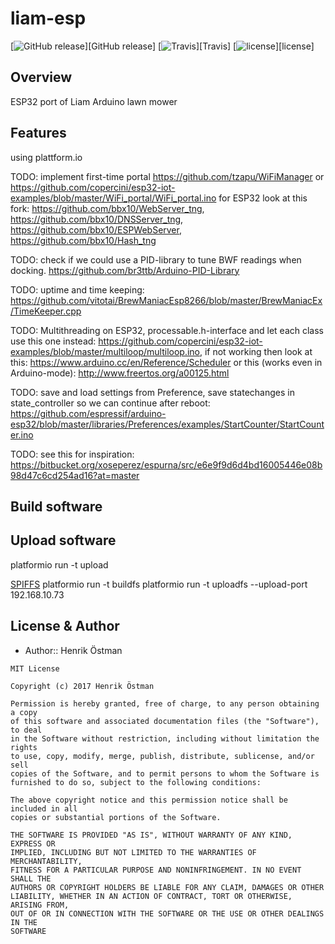 # liam-esp
[![GitHub release](https://img.shields.io/github/release/trycoon/liam-esp.svg?maxAge=3600)][GitHub release]
[![Travis](https://img.shields.io/travis/trycoon/liam-esp.svg?maxAge=3600)][Travis]
[![license](https://img.shields.io/github/license/trycoon/liam-esp.svg?maxAge=3600)][license]


## Overview
ESP32 port of Liam Arduino lawn mower


## Features
using plattform.io

TODO: implement first-time portal https://github.com/tzapu/WiFiManager
or https://github.com/copercini/esp32-iot-examples/blob/master/WiFi_portal/WiFi_portal.ino
for ESP32 look at this fork: https://github.com/bbx10/WebServer_tng, https://github.com/bbx10/DNSServer_tng, https://github.com/bbx10/ESPWebServer, https://github.com/bbx10/Hash_tng

TODO: check if we could use a PID-library to tune BWF readings when docking. https://github.com/br3ttb/Arduino-PID-Library

TODO: uptime and time keeping: https://github.com/vitotai/BrewManiacEsp8266/blob/master/BrewManiacEx/TimeKeeper.cpp

TODO: Multithreading on ESP32, processable.h-interface and let each class use this one instead: https://github.com/copercini/esp32-iot-examples/blob/master/multiloop/multiloop.ino, if not working then look at this: https://www.arduino.cc/en/Reference/Scheduler or this (works even in Arduino-mode): http://www.freertos.org/a00125.html

TODO: save and load settings from Preference, save statechanges in state_controller so we can continue after reboot:
https://github.com/espressif/arduino-esp32/blob/master/libraries/Preferences/examples/StartCounter/StartCounter.ino

TODO: see this for inspiration: https://bitbucket.org/xoseperez/espurna/src/e6e9f9d6d4bd16005446e08b98d47c6cd254ad16?at=master

## Build software


## Upload software

platformio run -t upload

[SPIFFS](http://docs.platformio.org/en/latest/platforms/espressif8266.html#platform-espressif-uploadfs)
platformio run -t buildfs
platformio run -t uploadfs --upload-port 192.168.10.73


## License & Author


- Author:: Henrik Östman

```
MIT License

Copyright (c) 2017 Henrik Östman

Permission is hereby granted, free of charge, to any person obtaining a copy
of this software and associated documentation files (the "Software"), to deal
in the Software without restriction, including without limitation the rights
to use, copy, modify, merge, publish, distribute, sublicense, and/or sell
copies of the Software, and to permit persons to whom the Software is
furnished to do so, subject to the following conditions:

The above copyright notice and this permission notice shall be included in all
copies or substantial portions of the Software.

THE SOFTWARE IS PROVIDED "AS IS", WITHOUT WARRANTY OF ANY KIND, EXPRESS OR
IMPLIED, INCLUDING BUT NOT LIMITED TO THE WARRANTIES OF MERCHANTABILITY,
FITNESS FOR A PARTICULAR PURPOSE AND NONINFRINGEMENT. IN NO EVENT SHALL THE
AUTHORS OR COPYRIGHT HOLDERS BE LIABLE FOR ANY CLAIM, DAMAGES OR OTHER
LIABILITY, WHETHER IN AN ACTION OF CONTRACT, TORT OR OTHERWISE, ARISING FROM,
OUT OF OR IN CONNECTION WITH THE SOFTWARE OR THE USE OR OTHER DEALINGS IN THE
SOFTWARE
```
